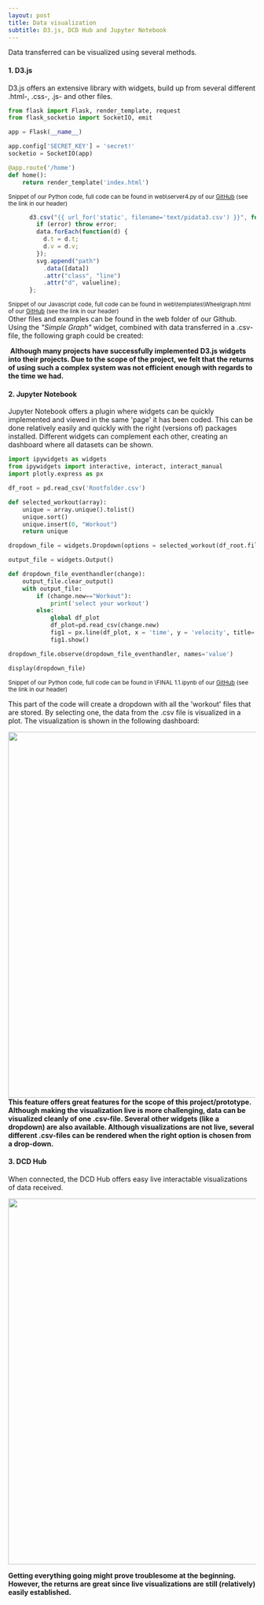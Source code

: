 ```yaml
---
layout: post
title: Data visualization
subtitle: D3.js, DCD Hub and Jupyter Notebook
---
```


Data transferred can be visualized using several methods.

#### 1. D3.js
D3.js offers an extensive library with widgets, build up from several different .html-, .css-, .js- and other files.<br>
```python
from flask import Flask, render_template, request
from flask_socketio import SocketIO, emit

app = Flask(__name__)

app.config['SECRET_KEY'] = 'secret!'
socketio = SocketIO(app)

@app.route('/home')
def home():
    return render_template('index.html')
```
<sup>Snippet of our Python code, full code can be found in web\server4.py of our <a href="https://github.com/PaklongC/Fitnesswheelchair/blob/master/web/server4.py">GitHub</a> (see the link in our header)</sup>

```javascript
      d3.csv("{{ url_for('static', filename='text/pidata3.csv') }}", function(error, data) {
        if (error) throw error;
        data.forEach(function(d) {
          d.t = d.t;
          d.v = d.v;
        });
        svg.append("path")
          .data([data])
          .attr("class", "line")
          .attr("d", valueline);
      };  
```
<sup>Snippet of our Javascript code, full code can be found in web\templates\Wheelgraph.html of our <a href="https://github.com/PaklongC/Fitnesswheelchair/blob/master/web/templates/Wheelgraph.html">GitHub</a> (see the link in our header)</sup><br>
Other files and examples can be found in the web folder of our Github.<br>
Using the <i>"Simple Graph"</i> widget, combined with data transferred in a .csv-file, the following graph could be created:

<img src="\Fitnesswheelchair\img\d3graph.png" alt="">
<b>Although many projects have successfully implemented D3.js widgets into their projects. Due to the scope of the project, we felt that the returns of using such a complex system was not efficient enough with regards to the time we had.</b>

#### 2. Jupyter Notebook
Jupyter Notebook offers a plugin where widgets can be quickly implemented and viewed in the same 'page' it has been coded. This can be done relatively easily and quickly with the right (versions of) packages installed. Different widgets can complement each other, creating an dashboard where all datasets can be shown.<br>

```python
import ipywidgets as widgets
from ipywidgets import interactive, interact, interact_manual
import plotly.express as px

df_root = pd.read_csv('Rootfolder.csv')

def selected_workout(array):
    unique = array.unique().tolist()
    unique.sort()
    unique.insert(0, "Workout")
    return unique

dropdown_file = widgets.Dropdown(options = selected_workout(df_root.filename))

output_file = widgets.Output()

def dropdown_file_eventhandler(change):
    output_file.clear_output()
    with output_file:
        if (change.new=="Workout"):
            print('select your workout')
        else:
            global df_plot
            df_plot=pd.read_csv(change.new)
            fig1 = px.line(df_plot, x = 'time', y = 'velocity', title='Workout ')
            fig1.show()

dropdown_file.observe(dropdown_file_eventhandler, names='value')

display(dropdown_file)
```
<sup>Snippet of our Python code, full code can be found in \FINAL 1.1.ipynb of our <a href="https://github.com/PaklongC/Fitnesswheelchair/blob/master/Untitled.ipynb">GitHub</a> (see the link in our header)</sup><br>

This part of the code will create a dropdown with all the 'workout' files that are stored. By selecting one, the data from the .csv file is visualized in a plot. The visualization is shown in the following dashboard:

<img src="\Fitnesswheelchair\img\Jupyter_Dashboard.png" width="745">
<b>This feature offers great features for the scope of this project/prototype. Although making the visualization live is more challenging, data can be visualized cleanly of one .csv-file.
Several other widgets (like a dropdown) are also available. Although visualizations are not live, several different .csv-files can be rendered when the right option is chosen from a drop-down.</b>

#### 3. DCD Hub
When connected, the DCD Hub offers easy live interactable visualizations of data received.

<img src="\Fitnesswheelchair\img\dcdgraph.png" width="745">

<b>Getting everything going might prove troublesome at the beginning. However, the returns are great since live visualizations are still (relatively) easily established.</b>
 
